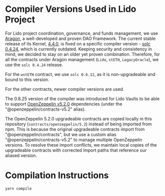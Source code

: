 # Compiler Versions Used in Lido Project

For Lido project coordination, governance, and funds management, we use [Aragon](https://aragon.org/dao), a
well-developed and proven DAO Framework. The current stable release of its
Kernel, [4.4.0](https://github.com/aragon/aragonOS/tree/v4.4.0), is fixed on a specific compiler
version - [solc 0.4.24](https://solidity.readthedocs.io/en/v0.4.24/), which is currently outdated. Keeping security and
consistency in mind, we decided to stay on an older yet proven combination. Therefore, for all the contracts under
Aragon management (`Lido`, `stETH`, `LegacyOracle`), we use the `solc 0.4.24` release.

For the `wstETH` contract, we use `solc 0.6.12`, as it is non-upgradeable and bound to this version.

For the other contracts, newer compiler versions are used.

The 0.8.25 version of the compiler was introduced for Lido Vaults to be able to support [OpenZeppelin v5.2.0](https://github.com/OpenZeppelin/openzeppelin-contracts/tree/v5.2.0) dependencies (under the "@openzeppelin/contracts-v5.2" alias).

The OpenZeppelin 5.2.0 upgradeable contracts are copied locally in this repository (`contracts/openzeppelin/5.2`) instead of being imported from npm. This is because the original upgradeable contracts import from "@openzeppelin/contracts", but we use a custom alias "@openzeppelin/contracts-v5.2" to manage multiple OpenZeppelin versions. To resolve these import conflicts, we maintain local copies of the upgradeable contracts with corrected import paths that reference our aliased version.


# Compilation Instructions

```bash
yarn compile
```
